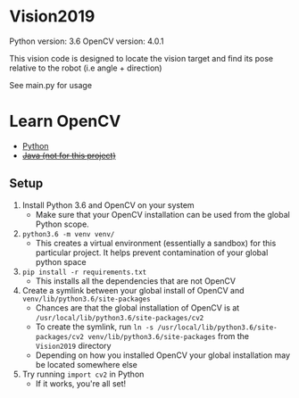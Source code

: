 # Vision2019

Python version: 3.6
OpenCV version: 4.0.1

This vision code is designed to locate the vision target and find its pose relative to the robot (i.e angle + direction)

See main.py for usage

# Learn OpenCV
- [Python](https://docs.opencv.org/3.0-beta/doc/py_tutorials/py_imgproc/py_table_of_contents_imgproc/py_table_of_contents_imgproc.html)
- ~~[Java (not for this project)](https://opencv-java-tutorials.readthedocs.io/en/latest/03-first-javafx-application-with-opencv.html)~~

## Setup

1. Install Python 3.6 and OpenCV on your system
    * Make sure that your OpenCV installation can be used from the global Python scope. 
1. `python3.6 -m venv venv/`
    * This creates a virtual environment (essentially a sandbox) for this particular project. It helps prevent contamination of your global python space
1. `pip install -r requirements.txt`
    * This installs all the dependencies that are not OpenCV
1. Create a symlink between your global install of OpenCV and `venv/lib/python3.6/site-packages`
    * Chances are that the global installation of OpenCV is at `/usr/local/lib/python3.6/site-packages/cv2`
    * To create the symlink, run `ln -s /usr/local/lib/python3.6/site-packages/cv2 venv/lib/python3.6/site-packages` from the `Vision2019` directory
    * Depending on how you installed OpenCV your global installation may be located somewhere else
1. Try running `import cv2` in Python
    * If it works, you're all set!
